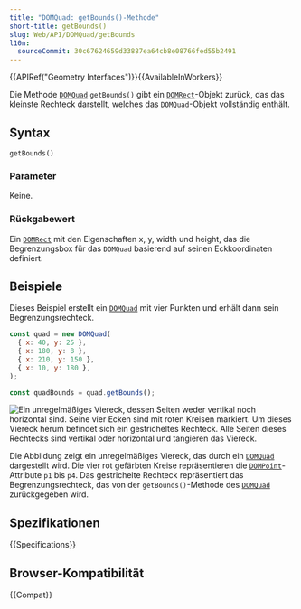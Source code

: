```yaml
---
title: "DOMQuad: getBounds()-Methode"
short-title: getBounds()
slug: Web/API/DOMQuad/getBounds
l10n:
  sourceCommit: 30c67624659d33887ea64cb8e08766fed55b2491
---
```


{{APIRef("Geometry Interfaces")}}{{AvailableInWorkers}}

Die Methode [`DOMQuad`](/de/docs/Web/API/DOMQuad)
`getBounds()` gibt ein [`DOMRect`](/de/docs/Web/API/DOMRect)-Objekt zurück, das das kleinste Rechteck darstellt, welches das `DOMQuad`-Objekt vollständig enthält.

## Syntax

```js-nolint
getBounds()
```

### Parameter

Keine.

### Rückgabewert

Ein [`DOMRect`](/de/docs/Web/API/DOMRect) mit den Eigenschaften x, y, width und height, das die Begrenzungsbox für das `DOMQuad` basierend auf seinen Eckkoordinaten definiert.

## Beispiele

Dieses Beispiel erstellt ein [`DOMQuad`](/de/docs/Web/API/DOMQuad) mit vier Punkten und erhält dann sein Begrenzungsrechteck.

```js
const quad = new DOMQuad(
  { x: 40, y: 25 },
  { x: 180, y: 8 },
  { x: 210, y: 150 },
  { x: 10, y: 180 },
);

const quadBounds = quad.getBounds();
```

![Ein unregelmäßiges Viereck, dessen Seiten weder vertikal noch horizontal sind. Seine vier Ecken sind mit roten Kreisen markiert. Um dieses Viereck herum befindet sich ein gestricheltes Rechteck. Alle Seiten dieses Rechtecks sind vertikal oder horizontal und tangieren das Viereck.](./domquad.svg)

Die Abbildung zeigt ein unregelmäßiges Viereck, das durch ein [`DOMQuad`](/de/docs/Web/API/DOMQuad) dargestellt wird. Die vier rot gefärbten Kreise repräsentieren die [`DOMPoint`](/de/docs/Web/API/DOMPoint)-Attribute `p1` bis `p4`. Das gestrichelte Rechteck repräsentiert das Begrenzungsrechteck, das von der `getBounds()`-Methode des [`DOMQuad`](/de/docs/Web/API/DOMQuad) zurückgegeben wird.

## Spezifikationen

{{Specifications}}

## Browser-Kompatibilität

{{Compat}}
